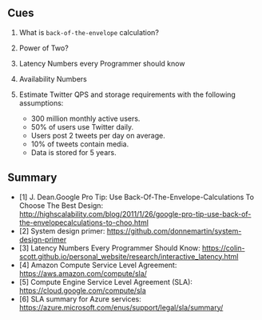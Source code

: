## Cues

1. What is `back-of-the-envelope` calculation?
2. Power of Two?
3. Latency Numbers every Programmer should know
4. Availability Numbers
5. Estimate Twitter QPS and storage requirements with the following assumptions:

   - 300 million monthly active users.
   - 50% of users use Twitter daily.
   - Users post 2 tweets per day on average.
   - 10% of tweets contain media.
   - Data is stored for 5 years.

   
## Summary

- [1] J. Dean.Google Pro Tip: Use Back-Of-The-Envelope-Calculations To Choose The Best Design: http://highscalability.com/blog/2011/1/26/google-pro-tip-use-back-of-the-envelopecalculations-to-choo.html
- [2] System design primer: https://github.com/donnemartin/system-design-primer
- [3] Latency Numbers Every Programmer Should Know:
https://colin-scott.github.io/personal_website/research/interactive_latency.html
- [4] Amazon Compute Service Level Agreement:
https://aws.amazon.com/compute/sla/
- [5] Compute Engine Service Level Agreement (SLA):
https://cloud.google.com/compute/sla
- [6] SLA summary for Azure services: https://azure.microsoft.com/enus/support/legal/sla/summary/